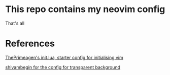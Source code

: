 # This repo contains my neovim config
That's all

# References

[ThePrimeagen's init.lua, starter config for initialising vim](https://github.com/ThePrimeagen/init.lua/tree/master)

[shivambegin for the config for transparent background](https://github.com/shivambegin/Neovim/blob/main/lua/plugins/transparent.lua)
